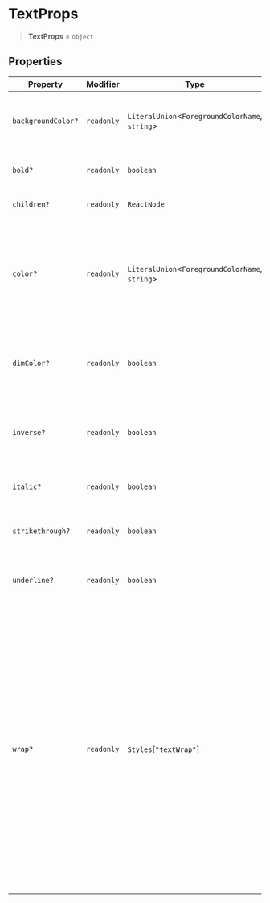 # TextProps

> **TextProps** = `object`

## Properties

<table>
<thead>
<tr>
<th>Property</th>
<th>Modifier</th>
<th>Type</th>
<th>Description</th>
</tr>
</thead>
<tbody>
<tr>
<td>

<a id="backgroundcolor"></a> `backgroundColor?`

</td>
<td>

`readonly`

</td>
<td>

`LiteralUnion`\<`ForegroundColorName`, `string`\>

</td>
<td>

Same as `color`, but for background.

</td>
</tr>
<tr>
<td>

<a id="bold"></a> `bold?`

</td>
<td>

`readonly`

</td>
<td>

`boolean`

</td>
<td>

Make the text bold.

</td>
</tr>
<tr>
<td>

<a id="children"></a> `children?`

</td>
<td>

`readonly`

</td>
<td>

`ReactNode`

</td>
<td>

&hyphen;

</td>
</tr>
<tr>
<td>

<a id="color"></a> `color?`

</td>
<td>

`readonly`

</td>
<td>

`LiteralUnion`\<`ForegroundColorName`, `string`\>

</td>
<td>

Change text color. Ink uses chalk under the hood, so all its functionality is supported.

</td>
</tr>
<tr>
<td>

<a id="dimcolor"></a> `dimColor?`

</td>
<td>

`readonly`

</td>
<td>

`boolean`

</td>
<td>

Dim the color (emit a small amount of light).

</td>
</tr>
<tr>
<td>

<a id="inverse"></a> `inverse?`

</td>
<td>

`readonly`

</td>
<td>

`boolean`

</td>
<td>

Inverse background and foreground colors.

</td>
</tr>
<tr>
<td>

<a id="italic"></a> `italic?`

</td>
<td>

`readonly`

</td>
<td>

`boolean`

</td>
<td>

Make the text italic.

</td>
</tr>
<tr>
<td>

<a id="strikethrough"></a> `strikethrough?`

</td>
<td>

`readonly`

</td>
<td>

`boolean`

</td>
<td>

Make the text crossed with a line.

</td>
</tr>
<tr>
<td>

<a id="underline"></a> `underline?`

</td>
<td>

`readonly`

</td>
<td>

`boolean`

</td>
<td>

Make the text underlined.

</td>
</tr>
<tr>
<td>

<a id="wrap"></a> `wrap?`

</td>
<td>

`readonly`

</td>
<td>

`Styles`\[`"textWrap"`\]

</td>
<td>

This property tells Ink to wrap or truncate text if its width is larger than container.
If `wrap` is passed (by default), Ink will wrap text and split it into multiple lines.
If `truncate-*` is passed, Ink will truncate text instead, which will result in one line of text with the rest cut off.

</td>
</tr>
</tbody>
</table>

